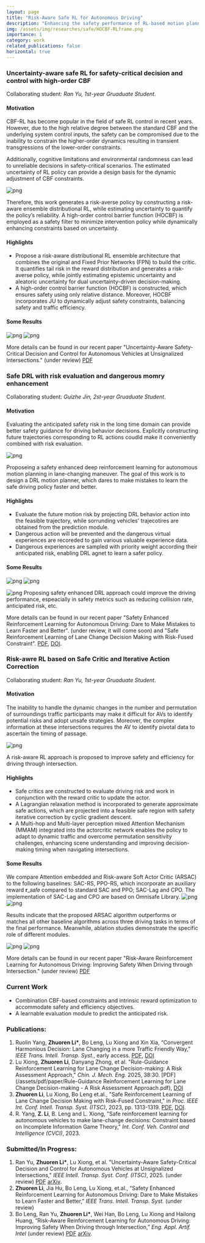 ```yaml
---
layout: page
title: "Risk-Aware Safe RL for Autonomous Driving"
description: "Enhancing the safety performance of RL-based motion planning by prior-knowledge designed safety constraints. (From Sept 2022 to now)"
img: /assets/img/researches/safe/HOCBF-RLframe.png
importance: 1
category: work
related_publications: false
horizontal: true
---
```

### **Uncertainty-aware safe RL for safety-critical decision and control with high-order CBF**
Collaborating student: *Ran Yu, 1st-year Gruaduate Student*.

#### **Motivation**
CBF-RL has become popular in the field of safe RL control in recent years. However, due to the high relative degree between the standard CBF and the underlying system control inputs, the safety can be compromised due to the inability to constrain the higher-order dynamics resulting in transient transgressions of the lower-order constraints.

Additionally, cognitive limitations and environmental randomness can lead to unreliable decisions in safety-critical scenarios. The estimated uncertainty of RL policy can provide a design basis for the dynamic adjustment of CBF constraints.

![png](/assets/img/researches/safe/HOCBF-RLframe.png)

Therefore, this work generates a risk-averse policy by constructing a risk-aware ensemble distributional RL, while estimating uncertainty to quantify the policy’s reliability. A high-order control barrier function (HOCBF) is employed as a safety filter to minimize intervention policy while dynamically enhancing constraints based on uncertainty.

#### **Highlights**
- Propose a risk-aware distributional RL ensemble architecture that combines the original and Fixed Prior Networks (FPN) to build the critic. It quantifies tail risk in the reward distribution and generates a risk-averse policy, while jointly estimating epistemic uncertainty and aleatoric uncertainty for dual uncertainty-driven decision-making.
- A high-order control barrier function (HOCBF) is constructed,  which ensures safety using only relative distance. Moreover, HOCBF incorporates JU to dynamically  adjust safety constraints, balancing safety and traffic efficiency.

#### **Some Results**
![png](/assets/img/researches/safe/HOCBFresult.png) 
![png](/assets/img/researches/safe/HOCBFcase.png)

More details can be found in our recent paper "Uncertainty-Aware Safety-Critical Decision and Control for Autonomous Vehicles at Unsignalized Intersections." (under review) [PDF](/assets/pdf/paper/HOCBF-RL.pdf)

### **Safe DRL with risk evaluation and dangerous momry enhancement**
Collaborating student: *Guizhe Jin, 2st-year Gruaduate Student*.

#### **Motivation**
Evaluating the anticipated safety risk in the long time domain can provide better safety guidance for driving behavior decisions. Explicitly constructing future trajectories corresponding to RL actions coudld make it conveniently combined with risk evaluation.

![png](/assets/img/researches/safe/featured.png) 

Proposeing a safety enhanced deep reinforcement learning for autonomous motion planning in lane-changing maneuver. The goal of this work is to design a DRL motion planner, which dares to make mistakes to learn the safe driving policy faster and better.

#### **Highlights**
- Evaluate the future motion risk by projecting DRL behavior action into the feasible trajectory, while sorrunding vehicles' trajecotires are obtained from the prediction module.
- Dangerous action will be prevented and the dangerous virtual experiences are recoreded to gain various valuable experience data.
- Dangerous experiences are sampled with priority weight according their anticipated risk, enabling DRL agnet to learn a safer policy.

#### **Some Results**
![png](/assets/img/researches/safe/traincurve.png) 
![png](/assets/img/researches/safe/testTR.png)


![png](/assets/img/researches/safe/highenvgif.gif)
Proposing safety enhanced DRL approach could improve the driving performance, espeacially in safety metrics such as reducing collision rate, anticipated risk, etc.

More details can be found in our recent paper "Safety Enhanced Reinforcement Learning for Autonomous Driving: Dare to Make Mistakes to Learn Faster and Better". (under review, it will come soon) and "Safe Reinforcement Learning of Lane Change Decision Making with Risk-Fused Constraint". [PDF](/assets/pdf/paper/Safe_Reinforcement_Learning_of_Lane_Change_Decision_Making_with_Risk-Fused_Constraint.pdf), [DOI](https://ieeexplore.ieee.org/document/10422331).

### **Risk-awre RL based on Safe Critic and Iterative Action Correction**
Collaborating student: *Ran Yu, 1st-year Gruaduate Student*.

#### **Motivation**
The inability to handle the dynamic changes in the number and permutation of surroundings traffic participants may make it difficult for AVs to identify potential risks and adopt unsafe strategies. Moreover, the complex information at these intersections requires the AV to identify pivotal data to ascertain the timing of passage.

![png](/assets/img/researches/safe/featured2.png) 

A risk-aware RL approach is proposed to improve safety and efficiency for driving through intersection.

#### **Highlights**
- Safe critics are constructed to evaluate driving risk and work in conjunction with the reward critic to update the actor. 
- A Lagrangian relaxation method is incorporated to generate approximate safe actions, which are projected into a feasible safe region with safety iterative correction by cyclic gradient descent.
- A Multi-hop and Multi-layer perception mixed Attention Mechanism (MMAM) integrated into the actorcritic network enables the policy to adapt to dynamic traffic and overcome permutation sensitivity challenges, enhancing scene understanding and improving decision-making timing when navigating intersections.

#### **Some Results**
We compare Attention embedded and Risk-aware Soft Actor Critic (ARSAC) to the following baselines: SAC-RS, PPO-RS, which incorporate an auxiliary reward 𝐫_𝑠𝑎𝑓𝑒 compared to standard SAC and PPO; SAC-Lag and CPO. The implementation of SAC-Lag and CPO are based on Omnisafe Library.
![png](/assets/img/researches/safe/EAAIresult1.png) 
![png](/assets/img/researches/safe/EAAIresult2.png) 

Results indicate that the proposed ARSAC algorithm outperforms or matches all other baseline algorithms across three driving tasks in terms of the final performance. Meanwhile, ablation studies demonstrate the specific role of different modules.

![png](/assets/img/researches/safe/EAAIcase1.png) 
![png](/assets/img/researches/safe/EAAIcase2.png) 

More details can be found in our recent paper "Risk-Aware Reinforcement Learning for Autonomous Driving: Improving Safety When Driving through Intersection." (under review) [PDF](/assets/pdf/paper/SRL2024In.pdf)

### **Current Work**
- Combination CBF-based constraints and intrinsic reward optimization to accommodate safety and efficiency objectives.
- A learnable evaluation module to predict the anticipated risk.


### **Publications:**
1. Ruolin Yang, **Zhuoren Li\***, Bo Leng, Lu Xiong and Xin Xia, “Convergent Harmonious Decision: Lane Changing in a more Traffic Friendly Way,” *IEEE Trans. Intell. Transp. Syst.*, early access. [PDF](/assets/pdf/paper/2025CHRL.pdf), [DOI](https://ieeexplore.ieee.org/document/11130420) 
2. Lu Xiong, **Zhuoren Li**, Danyang Zhong, et al. "Rule-Guidance Reinforcement Learning for Lane Change Decision-making: A Risk Assessment Approach," *Chin. J. Mech. Eng.* 2025, 38:30. [PDF](/assets/pdf/paper/Rule-Guidance Reinforcement Learning for Lane Change Decision-making - A Risk Assessment Approach.pdf), [DOI](https://cjme.springeropen.com/articles/10.1186/s10033-024-01160-z)
3. **Zhuoren Li**, Lu Xiong, Bo Leng et.al., "Safe Reinforcement Learning of Lane Change Decision Making with Risk-Fused Constraint," in *Proc. IEEE Int. Conf. Intell. Transp. Syst. (ITSC)*, 2023, pp. 1313-1319. [PDF](/assets/pdf/paper/Safe_Reinforcement_Learning_of_Lane_Change_Decision_Making_with_Risk-Fused_Constraint.pdf), [DOI](https://ieeexplore.ieee.org/document/10422331).
4. R. Yang, **Z. Li**, B. Leng and L. Xiong, "Safe reinforcement learning for autonomous vehicles to make lane-change decisions: Constraint based on Incomplete Information Game Theory," *Int. Conf. Veh. Control and Intelligence (CVCI)*, 2023.

### **Submitted/In Progress:**
1. Ran Yu, **Zhuoren Li\***, Lu Xiong, et al. "Uncertainty-Aware Safety-Critical Decision and Control for Autonomous Vehicles at Unsignalized Intersections," *IEEE Intell. Transp. Syst. Conf. (ITSC)*, 2025. (under review) [PDF](/assets/pdf/paper/HOCBF-RL.pdf) [arXiv](https://arxiv.org/abs/2505.19939).
2. **Zhuoren Li**, Jia Hu, Bo Leng, Lu Xiong, et.al., “Safety Enhanced Reinforcement Learning for Autonomous Driving: Dare to Make Mistakes to Learn Faster and Better,” *IEEE Trans. Intell. Transp. Syst.* (under review)
3. Bo Leng, Ran Yu, **Zhuoren Li\***, Wei Han, Bo Leng, Lu Xiong and Hailong Huang, “Risk-Aware Reinforcement Learning for Autonomous Driving: Improving Safety When Driving through Intersection,” *Eng. Appl. Artif. Intel* (under review) [PDF](/assets/pdf/paper/SRL2024In.pdf) [arXiv](http://arxiv.org/abs/2503.19690).
